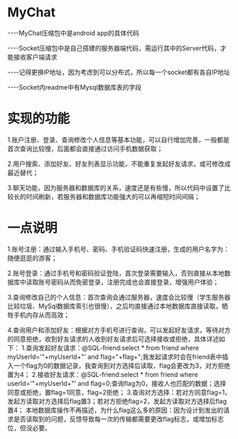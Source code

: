 # MyChat
----MyChat压缩包中是android app的具体代码 

----Socket压缩包中是自己搭建的服务器端代码，需运行其中的Server代码，才能接收客户端请求 

----记得更换IP地址，因为考虑到可以分布式，所以每一个socket都有各自IP地址 

----Socket内readme中有Mysql数据库表的字段

# 实现的功能

1.账户注册、登录、查询修改个人信息等基本功能，可以自行增加完善，一般都是首次查询比较慢，后面都会直接通过访问手机数据获取；

2.用户搜索、添加好友、好友列表显示功能，不能重复发起好友请求，或可修改成最近替代； 

3.聊天功能，因为服务器和数据库的关系，速度还是有些慢，所以代码中设置了比较长的时间刷新，若服务器和数据库功能强大的可以再缩短时间间隔；

# 一点说明

1.账号注册：通过输入手机号、密码、手机验证码快速注册，生成的用户名字为：随便逛逛的游客；

2.账号登录：通过手机号和密码验证登陆，首次登录需要输入，否则直接从本地数据库中读取账号密码从而免密登录，注册完成也会直接登录，增强用户体验；

3.查询修改自己的个人信息：首次查询会通过服务器，速度会比较慢（学生服务器比较垃圾、MySql数据库索引也很慢），之后均直接通过本地数据库直接读取，牺牲手机内存从而高效；

4.查询用户和添加好友：根据对方手机号进行查询，可以发起好友请求，等待对方的同意拒绝，收到好友请求的人收到好友请求后可选择接收或拒绝，具体详述如下：
	1.查询发起好友请求：@SQL-friend:select * from friend where myUserId='"+myUserId+"' and flag="+flag+";我发起请求时会在friend表中插入一个flag为0的数据记录，我查询到对方选择后读取，flag会更改为3，对方拒绝置为4；
	2.接收好友请求：@SQL-friend:select * from friend where userId='"+myUserId+"' and flag=0;查询flag为0，接收人也匹配的数据；选择同意或拒绝，置flag=1同意，flag=2拒绝；
	3.查询对方选择：若对方同意flag=1，发起方读取对方选择后flag置3；若对方拒绝flag=2，发起方读取对方选择后flag置4；
	本地数据库操作不再描述，为什么flag这么多的原因：因为设计到发出的请求是否读取到的问题，反馈导致每一次的传输都需要更改flag标志，或增加标志位，但没必要。
